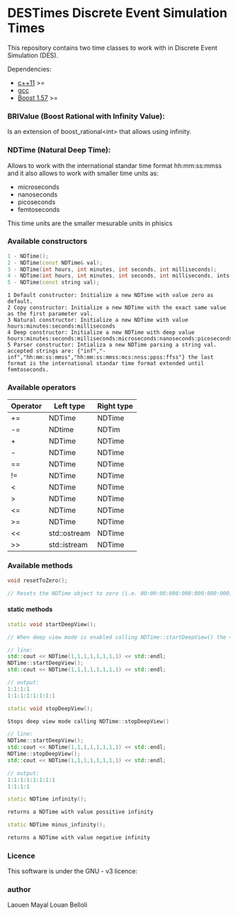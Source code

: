 # DESTimes Discrete Event Simulation Times
This repository contains two time classes to work with in Discrete Event Simulation (DES).

Dependencies:
 - [c++11]  >=
 - [gcc]
 - [Boost 1.57] >=

### BRIValue (Boost Rational with Infinity Value): 
Is an extension of boost_rational\<int\> that allows using infinity.

### NDTime (Natural Deep Time):
Allows to work with the international standar time format hh:mm:ss:mmss and it also allows to work with smaller time units as: 
* microseconds 
* nanoseconds
* picoseconds
* femtoseconds

This time units are the smaller mesurable units in phisics

### Available constructors

```c++
1 - NDTime();
2 - NDTime(const NDTime& val);
3 - NDTime(int hours, int minutes, int seconds, int milliseconds);
4 - NDTime(int hours, int minutes, int seconds, int milliseconds, ints microseconds, int nanoseconds, int picoseconds, int femtoseconds);
5 - NDTime(const string val);
```

	1 Default constructor: Initialize a new NDTime with value zero as default.
	2 Copy constructor: Initialize a new NDTime with the exact same value as the first parameter val.
	3 Natural constructor: Initialize a new NDTime with value hours:minutes:seconds:milliseconds
	4 Deep constructor: Initialize a new NDTime with deep value hours:minutes:seconds:milliseconds:microseconds:nanoseconds:picoseconds:femtoseconds
	5 Parser constructor: Intializa a new NDTime parsing a string val. accepted strings are: {"inf","-inf","hh:mm:ss:mmss","hh:mm:ss:mmss:mcs:nnss:ppss:ffss"} the last format is the international standar time format extended until femtoseconds.

### Available operators

| Operator | Left type    | Right type |
|----------|--------------|------------|
| +=       | NDTime       | NDTime     |
| -=       | NDtime       | NDTim      |
| +        | NDTime       | NDTime     |
| -        | NDTime       | NDTime     |
| ==       | NDTime       | NDTime     |
| !=       | NDTime       | NDTime     |
| <        | NDTime       | NDTime     |
| >        | NDTime       | NDTime     |
| <=       | NDTime       | NDTime     |
| >=       | NDTime       | NDTime     |
| <<       | std::ostream | NDTime     |
| >>       | std::istream | NDTime     |

### Available methods

```c++
void resetToZero();

// Resets the NDTime object to zero (i.e. 00:00:00:000:000:000:000:000)
```

#### static methods

```c++
static void startDeepView();

// When deep view mode is enabled calling NDTime::startDeepView() the << operator start printing all the units from hours to femtoseconds.

// line:
std::cout << NDTime(1,1,1,1,1,1,1,1) << std::endl;
NDTime::startDeepView();
std::cout << NDTime(1,1,1,1,1,1,1,1) << std::endl;

// output:
1:1:1:1
1:1:1:1:1:1:1:1
```

```c++
static void stopDeepView();

Stops deep view mode calling NDTime::stopDeepView()

// line:
NDTime::startDeepView();
std::cout << NDTime(1,1,1,1,1,1,1,1) << std::endl;
NDTime::stopDeepView();
std::cout << NDTime(1,1,1,1,1,1,1,1) << std::endl;

// output:
1:1:1:1:1:1:1:1
1:1:1:1
```

```c++
static NDTime infinity();

returns a NDTime with value possitive infinity
```

```c++
static NDTime minus_infinity();

returns a NDTime with value negative infinity
```

### Licence
This software is under the GNU - v3 licence:

### author
Laouen Mayal Louan Belloli

   [C++11]: <https://gcc.gnu.org/projects/cxx-status.html#cxx11>
   [gcc]: <https://gcc.gnu.org/>
   [Boost 1.57]: <http://www.boost.org/users/history/version_1_57_0.html>
